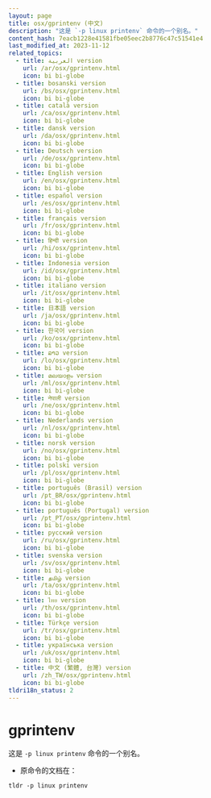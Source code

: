 ```yaml
---
layout: page
title: osx/gprintenv (中文)
description: "这是 `-p linux printenv` 命令的一个别名。"
content_hash: 7eacb1228e41581fbe05eec2b8776c47c51541e4
last_modified_at: 2023-11-12
related_topics:
  - title: العربية version
    url: /ar/osx/gprintenv.html
    icon: bi bi-globe
  - title: bosanski version
    url: /bs/osx/gprintenv.html
    icon: bi bi-globe
  - title: català version
    url: /ca/osx/gprintenv.html
    icon: bi bi-globe
  - title: dansk version
    url: /da/osx/gprintenv.html
    icon: bi bi-globe
  - title: Deutsch version
    url: /de/osx/gprintenv.html
    icon: bi bi-globe
  - title: English version
    url: /en/osx/gprintenv.html
    icon: bi bi-globe
  - title: español version
    url: /es/osx/gprintenv.html
    icon: bi bi-globe
  - title: français version
    url: /fr/osx/gprintenv.html
    icon: bi bi-globe
  - title: हिन्दी version
    url: /hi/osx/gprintenv.html
    icon: bi bi-globe
  - title: Indonesia version
    url: /id/osx/gprintenv.html
    icon: bi bi-globe
  - title: italiano version
    url: /it/osx/gprintenv.html
    icon: bi bi-globe
  - title: 日本語 version
    url: /ja/osx/gprintenv.html
    icon: bi bi-globe
  - title: 한국어 version
    url: /ko/osx/gprintenv.html
    icon: bi bi-globe
  - title: ລາວ version
    url: /lo/osx/gprintenv.html
    icon: bi bi-globe
  - title: മലയാളം version
    url: /ml/osx/gprintenv.html
    icon: bi bi-globe
  - title: नेपाली version
    url: /ne/osx/gprintenv.html
    icon: bi bi-globe
  - title: Nederlands version
    url: /nl/osx/gprintenv.html
    icon: bi bi-globe
  - title: norsk version
    url: /no/osx/gprintenv.html
    icon: bi bi-globe
  - title: polski version
    url: /pl/osx/gprintenv.html
    icon: bi bi-globe
  - title: português (Brasil) version
    url: /pt_BR/osx/gprintenv.html
    icon: bi bi-globe
  - title: português (Portugal) version
    url: /pt_PT/osx/gprintenv.html
    icon: bi bi-globe
  - title: русский version
    url: /ru/osx/gprintenv.html
    icon: bi bi-globe
  - title: svenska version
    url: /sv/osx/gprintenv.html
    icon: bi bi-globe
  - title: தமிழ் version
    url: /ta/osx/gprintenv.html
    icon: bi bi-globe
  - title: ไทย version
    url: /th/osx/gprintenv.html
    icon: bi bi-globe
  - title: Türkçe version
    url: /tr/osx/gprintenv.html
    icon: bi bi-globe
  - title: українська version
    url: /uk/osx/gprintenv.html
    icon: bi bi-globe
  - title: 中文 (繁體, 台灣) version
    url: /zh_TW/osx/gprintenv.html
    icon: bi bi-globe
tldri18n_status: 2
---
```

# gprintenv

这是 `-p linux printenv` 命令的一个别名。

- 原命令的文档在：

`tldr -p linux printenv`

